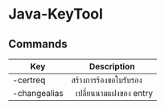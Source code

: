 # Java-KeyTool

## Commands

| Key      | Description |
| ------------- | -------------|
| -certreq   | สร้างการร้องขอใบรับรอง  |
| -changealias    |   เปลี่ยนนามแฝงของ entry |
